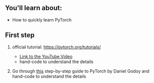 ## You'll learn about:
- How to quickly learn PyTorch

## First step
1. official tutorial: https://pytorch.org/tutorials/
	- [Link to the YouTube Video](https://www.youtube.com/watch?v=TB-G1KqRb5o&t=2394s)
	- hand-code to understand the details 

2. Go through [this](https://towardsdatascience.com/understanding-pytorch-with-an-example-a-step-by-step-tutorial-81fc5f8c4e8e#3a3f) step-by-step guide to PyTorch by Daniel Godoy and hand-code to understand the details 